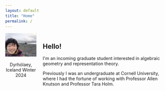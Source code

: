 ```yaml
---
layout: default
title: "Home"
permalink: /
---
```


<div style="display: flex; align-items: flex-start;">
    <div style="margin-right: 20px;">
        <img src="me-in-iceland.jpg" width="250" height="auto" alt="Profile Picture" />
        <p style="text-align: center;">Dyrhólaey, Iceland Winter 2024</p>
    </div>
    <div>
        <h2>Hello!</h2>
        <p>I'm an incoming graduate student interested in algebraic geometry and representation theory. </p>
        <!-- Kac-Moody groups, their flag varieties, and representation theory -->
        <!-- integrable systems, conformal field theory, and the representation theory of infinite-dimensional Lie algebras -->
        <!-- Geometry of Flag Varieties in Representation Theory -->
        <p>Previously I was an undergraduate at Cornell University, where I had the fortune of working with Professor Allen Knutson and Professor Tara Holm.</p>
    </div>
</div>
